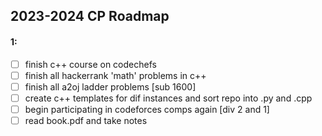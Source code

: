 ## 2023-2024 CP Roadmap
#### 1:
- [ ] finish c++ course on codechefs
- [ ] finish all hackerrank 'math' problems in c++
- [ ] finish all a2oj ladder problems [sub 1600]
- [ ] create c++ templates for dif instances and sort repo into .py and .cpp
- [ ] begin participating in codeforces comps again [div 2 and 1]
- [ ] read book.pdf and take notes
